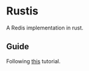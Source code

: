 # Rustis

A Redis implementation in rust.

## Guide

Following [this](https://tokio.rs/tokio/tutorial) tutorial.

